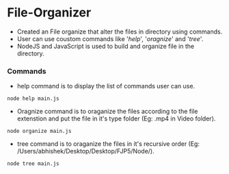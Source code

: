 # File-Organizer

 * Created an File organize that alter the files in directory using commands.  
 * User can use coustom commands like '*help*', '*oragnize*' and '*tree*'.
 * NodeJS and JavaScript is used to build and organize file in the directory.   
 
### Commands

 * help command is to display the list of commands user can use.
 ```
 node help main.js
 ```
 * Oragnize command is to oraganize the files according to the file extenstion and put the file in it's type folder (Eg: .mp4 in Video folder).  
 ```
 node organize main.js
 ```
 * tree command is to oraganize the files in it's recursive order (Eg: /Users/abhishek/Desktop/Desktop/FJP5/Node/).  
 ```
 node tree main.js
 ```

